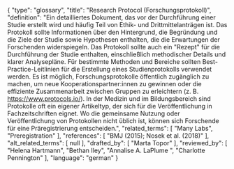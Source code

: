 {
    "type": "glossary",
    "title": "Research Protocol (Forschungsprotokoll)",
    "definition": "Ein detailliertes Dokument, das vor der Durchführung einer Studie erstellt wird und häufig Teil von Ethik- und Drittmittelanträgen ist. Das Protokoll sollte Informationen über den Hintergrund, die Begründung und die Ziele der Studie sowie Hypothesen enthalten, die die Erwartungen der Forschenden widerspiegeln. Das Protokoll sollte auch ein \"Rezept\" für die Durchführung der Studie enthalten, einschließlich methodischer Details und klarer Analysepläne. Für bestimmte Methoden und Bereiche sollten Best-Practice-Leitlinien für die Erstellung eines Studienprotokolls verwendet werden. Es ist möglich, Forschungsprotokolle öffentlich zugänglich zu machen, um neue Kooperationspartner:innen zu gewinnen oder die effiziente Zusammenarbeit zwischen Gruppen zu erleichtern (z. B. https://www.protocols.io/). In der Medizin und im Bildungsbereich sind Protokolle oft ein eigener Artikeltyp, der sich für die Veröffentlichung in Fachzeitschriften eignet. Wo die gemeinsame Nutzung oder Veröffentlichung von Protokollen nicht üblich ist, können sich Forschende für eine Präregistrierung entscheiden.",
    "related_terms": [
        "Many Labs",
        "Preregistration"
    ],
    "references": [
        "BMJ (2015); Nosek et al. (2018)"
    ],
    "alt_related_terms": [
        null
    ],
    "drafted_by": [
        "Marta Topor"
    ],
    "reviewed_by": [
        "Helena Hartmann",
        "Bethan Iley",
        "Annalise A. LaPlume ",
        "Charlotte Pennington"
    ],
    "language": "german"
}
